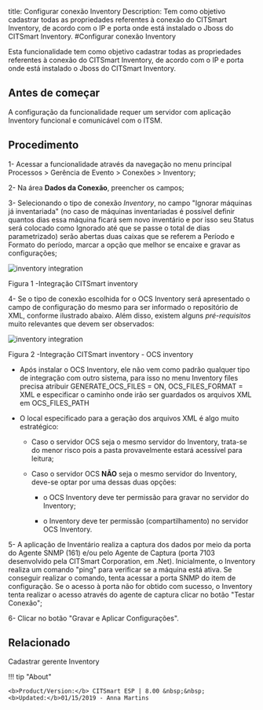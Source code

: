 title: Configurar conexão Inventory
Description: Tem como objetivo cadastrar todas as propriedades referentes à conexão do CITSmart Inventory, de acordo com o IP e porta onde está instalado o Jboss do CITSmart Inventory.
#Configurar conexão Inventory

Esta funcionalidade tem como objetivo cadastrar todas as propriedades referentes
à conexão do CITSmart Inventory, de acordo com o IP e porta onde está instalado
o Jboss do CITSmart Inventory.

Antes de começar
--------------------

A configuração da funcionalidade requer um servidor com aplicação Inventory
funcional e comunicável com o ITSM.

Procedimento
----------------

1-  Acessar a funcionalidade através da navegação no menu principal Processos \>
    Gerência de Evento \> Conexões \> Inventory;

2-  Na área **Dados da Conexão**, preencher os campos;

3-  Selecionando o tipo de conexão *Inventory*, no campo "Ignorar máquinas já
    inventariada" (no caso de máquinas inventariadas é possível definir quantos
    dias essa máquina ficará sem novo inventário e por isso seu Status será
    colocado como Ignorado até que se passe o total de dias parametrizado) serão
    abertas duas caixas que se referem a Período e Formato do período, marcar a
    opção que melhor se encaixe e gravar as configurações;

![inventory integration](images/conexao-inventory.png)

   Figura 1 -Integração CITSmart inventory


4-  Se o tipo de conexão escolhida for o OCS Inventory será apresentado o campo de configuração do mesmo para ser informado o repositório de XML, conforme ilustrado abaixo. Além disso, existem alguns *pré-requisitos* muito relevantes que devem ser observados:


![inventory integration](images/conexao-inventory-2.png)
   
Figura 2 -Integração CITSmart inventory - OCS inventory


 -   Após instalar o OCS Inventory, ele não vem como padrão qualquer tipo de
    integração com outro sistema, para isso no menu Inventory files precisa
    atribuir GENERATE_OCS_FILES = ON, OCS_FILES_FORMAT = XML e especificar o
    caminho onde irão ser guardados os arquivos XML em OCS_FILES_PATH

-   O local especificado para a geração dos arquivos XML é algo muito
    estratégico:

    -   Caso o servidor OCS seja o mesmo servidor do Inventory, trata-se do
        menor risco pois a pasta provavelmente estará acessível para leitura;

    -   Caso o servidor OCS **NÃO** seja o mesmo servidor do Inventory, deve-se
        optar por uma dessas duas opções:

        -   o OCS Inventory deve ter permissão para gravar no servidor do
            Inventory;

        -   o Inventory deve ter permissão (compartilhamento) no servidor OCS
            Inventory.

5-  A aplicação de Inventário realiza a captura dos dados por meio da porta do
    Agente SNMP (161) e/ou pelo Agente de Captura (porta 7103 desenvolvido pela
    CITSmart Corporation, em .Net). Inicialmente, o Inventory realiza um comando
    "ping" para verificar se a máquina está ativa. Se conseguir realizar o
    comando, tenta acessar a porta SNMP do item de configuração. Se o acesso à
    porta não for obtido com sucesso, o Inventory tenta realizar o acesso
    através do agente de captura clicar no botão "Testar Conexão";

6-  Clicar no botão "Gravar e Aplicar Configurações".

Relacionado
-------

Cadastrar gerente Inventory



!!! tip "About"

    <b>Product/Version:</b> CITSmart ESP | 8.00 &nbsp;&nbsp;
    <b>Updated:</b>01/15/2019 - Anna Martins
